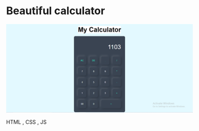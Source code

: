 # Beautiful calculator
![alt text](https://github.com/sanjeevminati/beautiful-calculator/blob/main/Calculator.png)

HTML , CSS , JS
